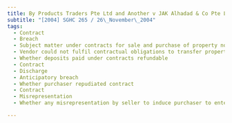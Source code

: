 ```yaml
---
title: By Products Traders Pte Ltd and Another v JAK Alhadad & Co Pte Ltd 
subtitle: "[2004] SGHC 265 / 26\_November\_2004"
tags:
  - Contract
  - Breach
  - Subject matter under contracts for sale and purchase of property no longer existed
  - Vendor could not fulfil contractual obligations to transfer property
  - Whether deposits paid under contracts refundable
  - Contract
  - Discharge
  - Anticipatory breach
  - Whether purchaser repudiated contract
  - Contract
  - Misrepresentation
  - Whether any misrepresentation by seller to induce purchaser to enter into contractual relations

---
```


